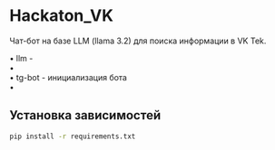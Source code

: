 # Hackaton_VK
Чат-бот на базе LLM (llama 3.2) для поиска информации в VK Tek.

• llm - <br>
• <br>
• tg-bot - инициализация бота<br>
• <br>

## Установка зависимостей
```bash
pip install -r requirements.txt
```
